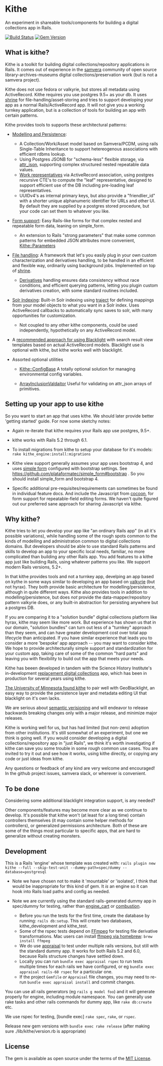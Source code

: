 # Kithe
An experiment in shareable tools/components for building a digital collections app in Rails.

[![Build Status](https://github.com/sciencehistory/kithe/workflows/CI/badge.svg?branch=master)](https://github.com/sciencehistory/kithe/actions?query=workflow%3ACI+branch%3Amaster) [![Gem Version](https://badge.fury.io/rb/kithe.svg)](https://badge.fury.io/rb/kithe)

## What is kithe?

Kithe is a toolkit for building digital collections/repository applications in Rails. It comes out of experience in the [samvera](https://samvera.org/) community of open source library-archives-museums digital collections/preservation work (but is not a samvera project).

Kithe does not use fedora or valkyrie, but stores all metadata using ActiveRecord.  Kithe requires you use postgres 9.5+ as your db. It uses [shrine](https://shrinerb.com) for file-handling/asset-storing and tries to support developing your app as a normal Rails/ActiveRecord app. It will not give you a working turnkey application, but is a collection of tools for building an app with certain patterns.

Kithe provides tools to supports these architectural patterns:

* [Modelling and Persistence](./guides/modelling.md):
  * A Collection/Work/Asset model based on Samvera/PCDM, using rails Single-Table Inheritance to support hetereogenous associations with efficient rdbms lookup.
  * Using Postgres JSONB for "schema-less" flexible storage, via [attr_json](https://github.com/jrochkind/attr_json), supporting complex structured nested repeatable data values.
  * [Work representatives](./guides/work_representative.md) via ActiveRecord association, using postgres recursive CTE's to compute the "leaf" representative, designed to support efficient use of the DB including pre-loading leaf representatives.
  * UUIDv4's as internal primary keys, but also provide a "friendlier_id" with a shorter unique alphanumeric identifier for URLs and other UI. By default they are supplied by a postgres stored procedure, but your code can set them to whatever you like.

* [Form support](./guides/forms.md):  Easy Rails-like forms for that complex nested and repeatable form data, leaning on simple_form.
  * An extension to Rails "strong parameters" that make some common patterns for
    embedded JSON attributes more convenient, [Kithe::Parameters](./app/models/kithe/parameters.rb)

* [File handling](./guides/file_handling.md): A framework that let's you easily plug in your own custom characterization and derivatives handling, to be handled in an efficient and flexible way, ordinarily using background jobs. Implemented on top of [shrine](https://shrinerb.com).
  * [Derivatives](./guides/derivatives.md) handling ensures data consistency without race conditions, and efficient querying patterns, letting you plugin custom derivatives creation, with some standard routines included.

* [Solr Indexing](./guides/solr_indexing.md): Built-in Solr indexing using [traject](https://github.com/traject/traject) for defining mappings from your model objects to what you want in a Solr index. Uses ActiveRecord callbacks to automatically sync saves to solr, with many opportunities for customization.
  * Not coupled to any other kithe components, could be used independently, hypothetically on any ActiveRecord model.

* A [recommended approach for using Blacklight](./guides/blacklight_approach.md) with search result view templates based on actual ActiveRecord models. Blacklight use is optional with kithe, but kithe works well with blacklight.

* Assorted optional utilities
  * [Kithe::ConfigBase](./app/models/kithe/config_base.rb) A totally optional solution for managing environmental config variables.

  * [ArrayInclusionValdaitor](./app/validators/array_inclusion_validator.rb) Useful for validating on attr_json arrays of primitives.

## Setting up your app to use kithe

So you want to start an app that uses kithe. We should later provide better 'getting started' guide. For now some sketchy notes:

* Again re-iterate that kithe requires your Rails app use postgres, 9.5+.

* kithe works with Rails 5.2 through 6.1.

* To install migrations from kithe to setup your database for it's models: `rake kithe_engine:install:migrations`

* Kithe view support generally assumes your app uses bootstrap 4, and uses [simple form](https://github.com/plataformatec/simple_form) configured with bootstrap settings. See https://github.com/plataformatec/simple_form#bootstrap . So you should install simple_form and bootstrap 4.

* Specific additional pre-requisites/requirements can sometimes be found in individual feature docs. And include the Javascript from [cocoon](https://github.com/nathanvda/cocoon), for form support for repeatable-field editing forms. We haven't quite figured out our preferred sane approach for sharing Javascript via kithe.


## Why kithe?

Kithe tries to let you develop your app like "an ordinary Rails app" (in all it's possible variations), while handling some of the rough spots common to the kinds of modelling and administration common to digital collections domains.  But developers should be able to use standard Rails patterns and skills to develop an app to your specific local needs, familiar, no more complicated than building any other Rails app. You add features to a kithe app just like building Rails, using whatever patterns you like. We support modern Rails versions, 5.2+.

In that kithe provides tools and not a turnkey app, develping an app based on kythe in some ways similar to developing an app based on [valkyrie](https://github.com/samvera-labs/valkyrie) (but not hyrax). They both provide basic architecture for modelling/persistence, although in quite different ways. Kithe also provides tools in addition to modelling/persistence, but does _not_ provide the data-mapper/repository pattern valkyrie does, or any built-in abstraction for persisting anywhere but a postgres DB.

If you are comparing it to a "solution bundle" digital collections platform like hyrax, kithe may seem like more work. But experience has shown us that in our domain, "solution bundles" can turn out less of a "turnkey" approach than they seem, and can have greater development cost over total app lifecycle than anticipated. If you have similar experience that leads you to consider a more 'bespoke' app approach -- you may want to consider kithe. We hope to provide architecturally simple support and standardization for your custom app, taking care of some of the common "hard parts" and leaving you with flexibility to build out the app that meets your needs.

Kithe has beeen developed in tandem with the Science History Institute's in-development [replacement digital collections](https://github.com/sciencehistory/scihist_digicoll) app, which has been in production for several years using kithe.

[The University of Minnesota found kithe](https://docs.google.com/presentation/d/1Z4AoIDOaxbY4pt3mDhNt6MfUs6VIMjysKKmaYQpjuk8/edit?usp=sharing) to pair well with GeoBlacklight, an easy way to provide the persistence layer and metadata editing UI that blacklight on it's own lacks.

We are serious about [semantic verisioning](https://semver.org/) and will endeavor to release backwards breaking changes only with a major release, and minimize major releases.

Kithe is working well for us, but has had limited (but non-zero) adoption from other institutions. It's still somewhat of an experiment, but one we think is going well. If you would consider developing a digital collections/repository app in "just Rails", we think it's worth investigating if kithe can save you some trouble in some rough common use cases. You are invited to try it out and see how it works, using kithe directly, or copying any code or just ideas from kithe.

Any questions or feedback of any kind are very welcome and encouraged!  In the github project issues, samvera slack, or wherever is convenient.

## To be done

Considering some additional blacklight integration support, is any needed?

Other components/features may become more clear as we continue to develop. It's possible that kithe won't (at least for a long time) contain controllers themselves (it may contain some helper methods for controllers), or generalized permissions architecture. Both of these are some of the things most particular to specific apps, that are hard to generalize without creating monsters.


## Development

This is a Rails 'engine' whose template was created with: `rails plugin new kithe --full --skip-test-unit --dummy-path=spec/dummy --database=postgresql`

* Note we have chosen not to make it 'mountable' or 'isolated', I think that would be inappropriate for this kind of gem. It _is_ an engine so it can hook into Rails load paths and config as needed.

* Note we are currently using the standard rails-generated dummy app in spec/dummy for testing, rather than [engine_cart](https://github.com/cbeer/engine_cart) or [combustion](https://github.com/pat/combustion).
  * Before you run the tests for the first time, create the database by running: `rails db:setup`. This will create two databases, kithe_development and kithe_test.
  * Some of the rspec tests depend on [FFmpeg](https://ffmpeg.org/) for testing file derivative transformations. Mac users can install [ffmpeg via homebrew](https://formulae.brew.sh/formula/ffmpeg): `brew install ffmpeg`
  * We do use [appraisal](https://github.com/thoughtbot/appraisal) to test under multiple rails versions, but still with the standard dummy app. It works for both Rails 5.2 and 6.0, because Rails structure changes have settled down.
  * Locally you can run `bundle exec appraisal rspec` to run tests multiple times for each rails we have configured, or eg `bundle exec appraisal rails-60 rspec` for a particular one.
  * If the project `Gemfile` _or_ `Appraisal` file changes, you may need to re-run `bundle exec appraisal install` and commit changes.

You can use all rails generators (eg `rails g model foo`) and it will generate properly for engine,
including module namespace. You can generally use rake tasks and other rails commands for dummy app, like `rake db:create` etc.

We use rspec for testing, [bundle exec] `rake spec`, `rake`, or `rspec`.

Release new gem versions with `bundle exec rake release` (after making sure ./lib/kithe/version.rb is appropriate)


## License
The gem is available as open source under the terms of the [MIT License](https://opensource.org/licenses/MIT).
